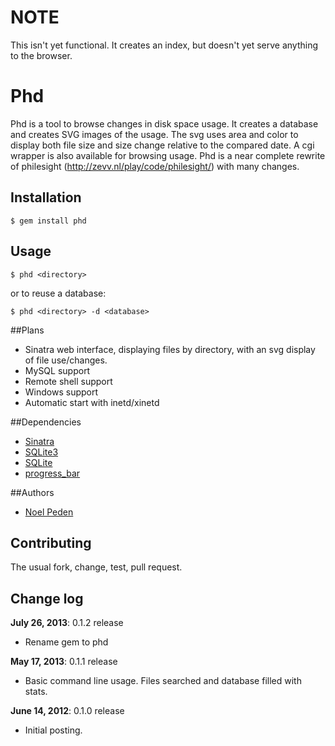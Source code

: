 # NOTE

This isn't yet functional. It creates an index, but doesn't yet serve anything to the browser. 

# Phd

Phd is a tool to browse changes in disk space usage. It creates a database and creates SVG images of the usage. The svg uses area and color to display both file size and size change relative to the compared date. A cgi wrapper is also available for browsing usage. Phd is a near complete rewrite of philesight (http://zevv.nl/play/code/philesight/) with many changes.

## Installation

    $ gem install phd

## Usage

    $ phd <directory>

or to reuse a database:

    $ phd <directory> -d <database>

##Plans

* Sinatra web interface, displaying files by directory, with an svg display of file use/changes.
* MySQL support
* Remote shell support
* Windows support
* Automatic start with inetd/xinetd

##Dependencies

- [Sinatra](https://github.com/sinatra/sinatra)
- [SQLite3](https://github.com/luislavena/sqlite3-ruby)
- [SQLite](http://www.sqlite.org)
- [progress_bar](https://github.com/paul/progress_bar)

##Authors

* [Noel Peden](https://github.com/straydogstudio)

## Contributing

The usual fork, change, test, pull request.

## Change log

**July 26, 2013**: 0.1.2 release

- Rename gem to phd

**May 17, 2013**: 0.1.1 release

- Basic command line usage. Files searched and database filled with stats.

**June 14, 2012**: 0.1.0 release

- Initial posting.
